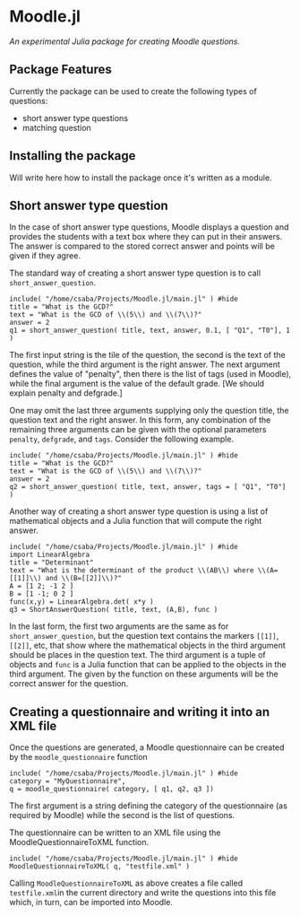 # Moodle.jl
*An experimental Julia package for creating Moodle questions.*

## Package Features
Currently the package can be used to create the following types of questions:
- short answer type questions
- matching question

## Installing the package
Will write here how to install the package once it's written as a module.

## Short answer type question
In the case of short answer type questions, Moodle displays a question and provides the students with a text box where they can put in their answers. The answer is compared to the stored correct answer and points will be given if they agree.

The standard way of creating a short answer type question is to call `short_answer_question`.
```@repl
include( "/home/csaba/Projects/Moodle.jl/main.jl" ) #hide
title = "What is the GCD?" 
text = "What is the GCD of \\(5\\) and \\(7\\)?"
answer = 2
q1 = short_answer_question( title, text, answer, 0.1, [ "Q1", "T0"], 1 )
```
The first input string is the tile of the question, the second is the text of the  question, while the third argument is the right answer. The next argument defines the  value of "penalty", then there is the list of tags (used in Moodle), while the final argument is the value of the default grade. [We should explain penalty and defgrade.]

One may omit the last three arguments supplying only the question title, the question 
text and the right answer. In this form, 
any combination of the remaining three arguments can 
be given with the optional parameters `penalty`, `defgrade`, and `tags`. Consider the following example. 

```@repl
include( "/home/csaba/Projects/Moodle.jl/main.jl" ) #hide
title = "What is the GCD?" 
text = "What is the GCD of \\(5\\) and \\(7\\)?"
answer = 2
q2 = short_answer_question( title, text, answer, tags = [ "Q1", "T0"] )
```

Another way of creating a short answer type question is using a list of mathematical objects and a Julia function that will compute the right answer.

```@repl
include( "/home/csaba/Projects/Moodle.jl/main.jl" ) #hide
import LinearAlgebra
title = "Determinant" 
text = "What is the determinant of the product \\(AB\\) where \\(A=[[1]]\\) and \\(B=[[2]]\\)?"
A = [1 2; -1 2 ]
B = [1 -1; 0 2 ]
func(x,y) = LinearAlgebra.det( x*y )
q3 = ShortAnswerQuestion( title, text, (A,B), func )
```

In the last form, the first two arguments are the same as for `short_answer_question`, but the question text contains the markers `[[1]]`, `[[2]]`, etc, that show where the mathematical objects in the third argument should be places in the question text. The third argument is a tuple of objects and `func` is a Julia function that can be applied to the objects in the third argument. The given by the function on these arguments will be the correct answer for the question.

## Creating a questionnaire and writing it into an XML file

Once the questions are generated, a Moodle questionnaire can be created by the `moodle_questionnaire` function
```@repl
include( "/home/csaba/Projects/Moodle.jl/main.jl" ) #hide
category = "MyQuestionnaire", 
q = moodle_questionnaire( category, [ q1, q2, q3 ])
```

The first argument is a string defining the category of the questionnaire (as required by Moodle) while the second is the list of questions.

The questionnaire can be written to an XML file using the MoodleQuestionnaireToXML function. 
```@repl
include( "/home/csaba/Projects/Moodle.jl/main.jl" ) #hide
MoodleQuestionnaireToXML( q, "testfile.xml" )
```
Calling `MoodleQuestionnaireToXML` as above creates a file called `testfile.xml`in the current directory and write the questions into this file which, in turn, can be imported into Moodle.
